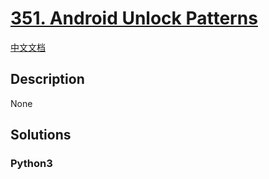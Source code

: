 # [351. Android Unlock Patterns](https://leetcode.com/problems/android-unlock-patterns)

[中文文档](/leetcode/0300-0399/0351.Android%20Unlock%20Patterns/README.md)

## Description

None

## Solutions

<!-- tabs:start -->

### **Python3**

```python

```

<!-- tabs:end -->
